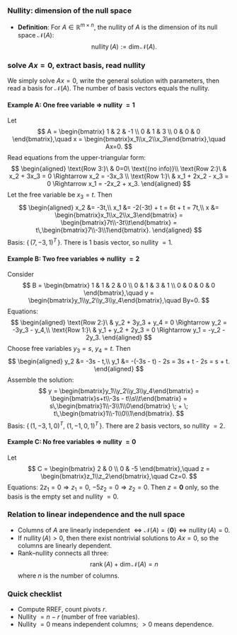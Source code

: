 ### Nullity: dimension of the null space

- **Definition**: For $A \in \mathbb{R}^{m\times n}$, the nullity of $A$ is the dimension of its null space $\mathcal{N}(A)$:
  $$
  \operatorname{nullity}(A) := \dim\mathcal{N}(A).
  $$


### solve $Ax=0$, extract basis, read nullity
 We simply solve $Ax=0$, write the general solution with parameters, then read a basis for $\mathcal{N}(A)$. The number of basis vectors equals the nullity.

#### Example A: One free variable $\Rightarrow$ nullity $=1$
Let
$$
A = \begin{bmatrix}
1 & 2 & -1 \\
0 & 1 & 3 \\
0 & 0 & 0
\end{bmatrix},\quad x = \begin{bmatrix}x_1\\x_2\\x_3\end{bmatrix},\quad Ax=0.
$$
Read equations from the upper-triangular form:
$$
\begin{aligned}
\text{Row 3:}\ & 0=0\ \text{(no info)}\\
\text{Row 2:}\ & x_2 + 3x_3 = 0 \Rightarrow x_2 = -3x_3 \\
\text{Row 1:}\ & x_1 + 2x_2 - x_3 = 0 \Rightarrow x_1 = -2x_2 + x_3.
\end{aligned}
$$
Let the free variable be $x_3 = t$. Then
$$
\begin{aligned}
x_2 &= -3t,\\
x_1 &= -2(-3t) + t = 6t + t = 7t,\\
x &= \begin{bmatrix}x_1\\x_2\\x_3\end{bmatrix} = \begin{bmatrix}7t\\-3t\\t\end{bmatrix} = t\,\begin{bmatrix}7\\-3\\1\end{bmatrix}.
\end{aligned}
$$
Basis: $\{\,(7,-3,1)^T\,\}$. There is 1 basis vector, so nullity $=1$.

#### Example B: Two free variables $\Rightarrow$ nullity $=2$
Consider
$$
B = \begin{bmatrix}
1 & 1 & 2 & 0 \\
0 & 1 & 3 & 1 \\
0 & 0 & 0 & 0
\end{bmatrix},\quad y = \begin{bmatrix}y_1\\y_2\\y_3\\y_4\end{bmatrix},\quad By=0.
$$
Equations:
$$
\begin{aligned}
\text{Row 2:}\ & y_2 + 3y_3 + y_4 = 0 \Rightarrow y_2 = -3y_3 - y_4,\\
\text{Row 1:}\ & y_1 + y_2 + 2y_3 = 0 \Rightarrow y_1 = -y_2 - 2y_3.
\end{aligned}
$$
Choose free variables $y_3 = s$, $y_4 = t$. Then
$$
\begin{aligned}
y_2 &= -3s - t,\\
y_1 &= -(-3s - t) - 2s = 3s + t - 2s = s + t.
\end{aligned}
$$
Assemble the solution:
$$
y = \begin{bmatrix}y_1\\y_2\\y_3\\y_4\end{bmatrix}
= \begin{bmatrix}s+t\\-3s - t\\s\\t\end{bmatrix}
= s\,\begin{bmatrix}1\\-3\\1\\0\end{bmatrix} \; + \; t\,\begin{bmatrix}1\\-1\\0\\1\end{bmatrix}.
$$
Basis: $\{\,(1,-3,1,0)^T,\ (1,-1,0,1)^T\,\}$. There are 2 basis vectors, so nullity $=2$.

#### Example C: No free variables $\Rightarrow$ nullity $=0$
Let
$$
C = \begin{bmatrix}
2 & 0 \\
0 & -5
\end{bmatrix},\quad z = \begin{bmatrix}z_1\\z_2\end{bmatrix},\quad Cz=0.
$$
Equations: $2z_1=0 \Rightarrow z_1=0$, $-5z_2=0 \Rightarrow z_2=0$. Then $z=\mathbf{0}$ only, so the basis is the empty set and nullity $=0$.



### Relation to linear independence and the null space
- Columns of $A$ are linearly independent $\iff \mathcal{N}(A) = \{\mathbf{0}\} \iff \operatorname{nullity}(A)=0$.
- If $\operatorname{nullity}(A) > 0$, then there exist nontrivial solutions to $Ax=0$, so the columns are linearly dependent.
- Rank–nullity connects all three:
  $$
  \operatorname{rank}(A) + \dim\mathcal{N}(A) = n
  $$
  where $n$ is the number of columns.

### Quick checklist
- Compute RREF, count pivots $r$.
- Nullity $= n-r$ (number of free variables).
- Nullity $=0$ means independent columns; $>0$ means dependence.

